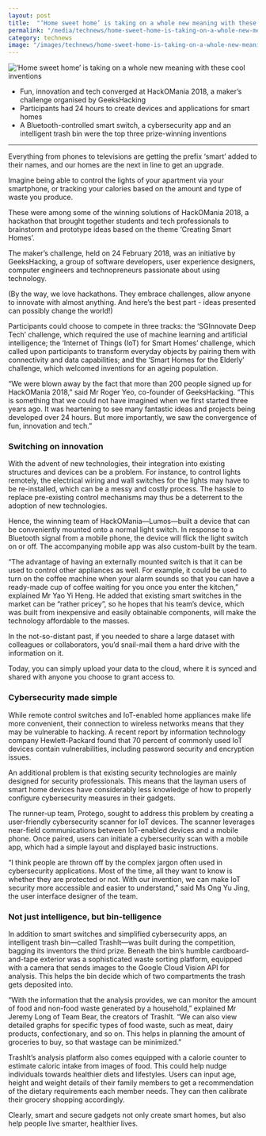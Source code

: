 ```yaml
---
layout: post
title:  "‘Home sweet home’ is taking on a whole new meaning with these cool inventions"
permalink: "/media/technews/home-sweet-home-is-taking-on-a-whole-new-meaning"
category: technews
image: "/images/technews/home-sweet-home-is-taking-on-a-whole-new-meaning-part-1.png"
---
```


![‘Home sweet home’ is taking on a whole new meaning with these cool inventions]({{site.baseurl}}/images/technews/home-sweet-home-is-taking-on-a-whole-new-meaning-part-1.png)

* Fun, innovation and tech converged at HackOMania 2018, a maker’s challenge organised by GeeksHacking
* Participants had 24 hours to create devices and applications for smart homes
* A Bluetooth-controlled smart switch, a cybersecurity app and an intelligent trash bin were the top three prize-winning inventions

---

Everything from phones to televisions are getting the prefix ‘smart’ added to their names, and our homes are the next in line to get an upgrade.

Imagine being able to control the lights of your apartment via your smartphone, or tracking your calories based on the amount and type of waste you produce.

These were among some of the winning solutions of HackOMania 2018, a hackathon that brought together students and tech professionals to brainstorm and prototype ideas based on the theme ‘Creating Smart Homes’.

The maker’s challenge, held on 24 February 2018, was an initiative by GeeksHacking, a group of software developers, user experience designers, computer engineers and technopreneurs passionate about using technology.

(By the way, we love hackathons. They embrace challenges, allow anyone to innovate with almost anything. And here’s the best part -  ideas presented can possibly change the world!)

Participants could choose to compete in three tracks: the ‘SGInnovate Deep Tech’ challenge, which required the use of machine learning and artificial intelligence; the ‘Internet of Things (IoT) for Smart Homes’ challenge, which called upon participants to transform everyday objects by pairing them with connectivity and data capabilities; and the ‘Smart Homes for the Elderly’ challenge, which welcomed inventions for an ageing population.

“We were blown away by the fact that more than 200 people signed up for HackOMania 2018,” said Mr Roger Yeo, co-founder of GeeksHacking. “This is something that we could not have imagined when we first started three years ago. It was heartening to see many fantastic ideas and projects being developed over 24 hours. But more importantly, we saw the convergence of fun, innovation and tech.”

### **Switching on innovation**
With the advent of new technologies, their integration into existing structures and devices can be a problem. For instance, to control lights remotely, the electrical wiring and wall switches for the lights may have to be re-installed, which can be a messy and costly process. The hassle to replace pre-existing control mechanisms may thus be a deterrent to the adoption of new technologies.

Hence, the winning team of HackOMania—Lumos—built a device that can be conveniently mounted onto a normal light switch. In response to a Bluetooth signal from a mobile phone, the device will flick the light switch on or off. The accompanying mobile app was also custom-built by the team.

“The advantage of having an externally mounted switch is that it can be used to control other appliances as well. For example, it could be used to turn on the coffee machine when your alarm sounds so that you can have a ready-made cup of coffee waiting for you once you enter the kitchen,” explained Mr Yao Yi Heng. He added that existing smart switches in the market can be “rather pricey”, so he hopes that his team’s device, which was built from inexpensive and easily obtainable components, will make the technology affordable to the masses.

In the not-so-distant past, if you needed to share a large dataset with colleagues or collaborators, you’d snail-mail them a hard drive with the information on it.

Today, you can simply upload your data to the cloud, where it is synced and shared with anyone you choose to grant access to.

### **Cybersecurity made simple**
While remote control switches and IoT-enabled home appliances make life more convenient, their connection to wireless networks means that they may be vulnerable to hacking. A recent report by information technology company Hewlett-Packard found that 70 percent of commonly used IoT devices contain vulnerabilities, including password security and encryption issues.

An additional problem is that existing security technologies are mainly designed for security professionals. This means that the layman users of smart home devices have considerably less knowledge of how to properly configure cybersecurity measures in their gadgets.

The runner-up team, Protego, sought to address this problem by creating a user-friendly cybersecurity scanner for IoT devices. The scanner leverages near-field communications between IoT-enabled devices and a mobile phone. Once paired, users can initiate a cybersecurity scan with a mobile app, which had a simple layout and displayed basic instructions.

“I think people are thrown off by the complex jargon often used in cybersecurity applications. Most of the time, all they want to know is whether they are protected or not. With our invention, we can make IoT security more accessible and easier to understand,” said Ms Ong Yu Jing, the user interface designer of the team.

### **Not just intelligence, but bin-telligence**
In addition to smart switches and simplified cybersecurity apps, an intelligent trash bin—called TrashIt—was built during the competition, bagging its inventors the third prize. Beneath the bin’s humble cardboard-and-tape exterior was a sophisticated waste sorting platform, equipped with a camera that sends images to the Google Cloud Vision API for analysis. This helps the bin decide which of two compartments the trash gets deposited into.

“With the information that the analysis provides, we can monitor the amount of food and non-food waste generated by a household,” explained Mr Jeremy Long of Team Bear, the creators of TrashIt. “We can also view detailed graphs for specific types of food waste, such as meat, dairy products, confectionary, and so on. This helps in planning the amount of groceries to buy, so that wastage can be minimized.”

TrashIt’s analysis platform also comes equipped with a calorie counter to estimate caloric intake from images of food. This could help nudge individuals towards healthier diets and lifestyles. Users can input age, height and weight details of their family members to get a recommendation of the dietary requirements each member needs. They can then calibrate their grocery shopping accordingly.

Clearly, smart and secure gadgets not only create smart homes, but also help people live smarter, healthier lives.
